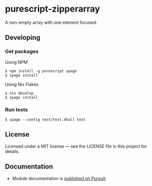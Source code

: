 purescript-zipperarray
======================

A non-empty array with one element focused.

## Developing

### Get packages

Using NPM

```
$ npm install -g purescript spago
$ spago install
```

Using Nix Flakes

```console
$ nix develop
$ spago install
```

### Run tests

```console
$ spago --config test/test.dhall test
```

## License

Licensed under a MIT license — see the LICENSE file in this project for details.

## Documentation

- Module documentation is [published on Pursuit](https://pursuit.purescript.org/packages/purescript-zipperarray).
